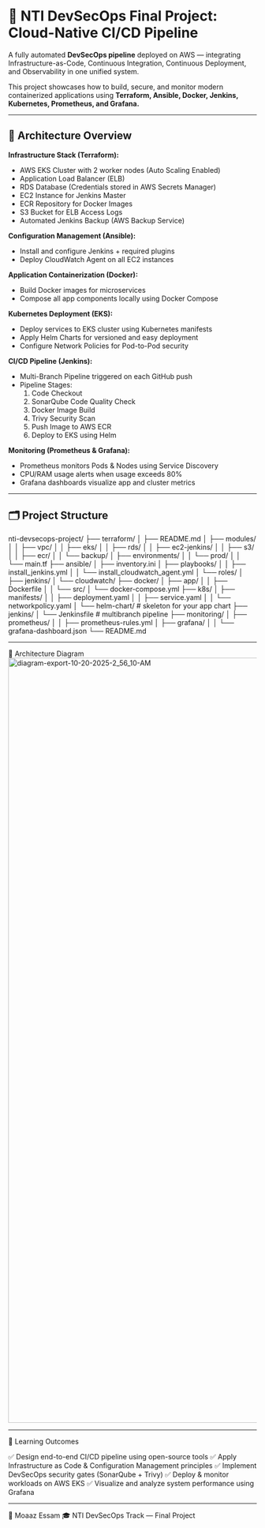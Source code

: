 # 🚀 NTI DevSecOps Final Project: Cloud-Native CI/CD Pipeline

A fully automated **DevSecOps pipeline** deployed on AWS — integrating Infrastructure-as-Code, Continuous Integration, Continuous Deployment, and Observability in one unified system.

This project showcases how to build, secure, and monitor modern containerized applications using **Terraform, Ansible, Docker, Jenkins, Kubernetes, Prometheus, and Grafana.**

------------------------------------------------------------

## 🧱 Architecture Overview

**Infrastructure Stack (Terraform):**
- AWS EKS Cluster with 2 worker nodes (Auto Scaling Enabled)
- Application Load Balancer (ELB)
- RDS Database (Credentials stored in AWS Secrets Manager)
- EC2 Instance for Jenkins Master
- ECR Repository for Docker Images
- S3 Bucket for ELB Access Logs
- Automated Jenkins Backup (AWS Backup Service)

**Configuration Management (Ansible):**
- Install and configure Jenkins + required plugins  
- Deploy CloudWatch Agent on all EC2 instances

**Application Containerization (Docker):**
- Build Docker images for microservices  
- Compose all app components locally using Docker Compose

**Kubernetes Deployment (EKS):**
- Deploy services to EKS cluster using Kubernetes manifests  
- Apply Helm Charts for versioned and easy deployment  
- Configure Network Policies for Pod-to-Pod security

**CI/CD Pipeline (Jenkins):**
- Multi-Branch Pipeline triggered on each GitHub push  
- Pipeline Stages:
  1. Code Checkout  
  2. SonarQube Code Quality Check  
  3. Docker Image Build  
  4. Trivy Security Scan  
  5. Push Image to AWS ECR  
  6. Deploy to EKS using Helm

**Monitoring (Prometheus & Grafana):**
- Prometheus monitors Pods & Nodes using Service Discovery  
- CPU/RAM usage alerts when usage exceeds 80%  
- Grafana dashboards visualize app and cluster metrics

--------------------------------------------------

## 🗂️ Project Structure
nti-devsecops-project/
├── terraform/
│   ├── README.md
│   ├── modules/
│   │   ├── vpc/
│   │   ├── eks/
│   │   ├── rds/
│   │   ├── ec2-jenkins/
│   │   ├── s3/
│   │   ├── ecr/
│   │   └── backup/
│   ├── environments/
│   │   └── prod/
│   │       └── main.tf
├── ansible/
│   ├── inventory.ini
│   ├── playbooks/
│   │   ├── install_jenkins.yml
│   │   └── install_cloudwatch_agent.yml
│   └── roles/
│       ├── jenkins/
│       └── cloudwatch/
├── docker/
│   ├── app/
│   │   ├── Dockerfile
│   │   └── src/
│   └── docker-compose.yml
├── k8s/
│   ├── manifests/
│   │   ├── deployment.yaml
│   │   ├── service.yaml
│   │   └── networkpolicy.yaml
│   └── helm-chart/   # skeleton for your app chart
├── jenkins/
│   └── Jenkinsfile   # multibranch pipeline
├── monitoring/
│   ├── prometheus/
│   │   ├── prometheus-rules.yml
│   ├── grafana/
│   │   └── grafana-dashboard.json
└── README.md


-----------------------------------------------------

📸 Architecture Diagram
<img width="2458" height="1551" alt="diagram-export-10-20-2025-2_56_10-AM" src="https://github.com/user-attachments/assets/7f56c164-f300-4c1c-9f25-c149044ca0d0" />

-------------------------------------------------

🧠 Learning Outcomes

✅ Design end-to-end CI/CD pipeline using open-source tools
✅ Apply Infrastructure as Code & Configuration Management principles
✅ Implement DevSecOps security gates (SonarQube + Trivy)
✅ Deploy & monitor workloads on AWS EKS
✅ Visualize and analyze system performance using Grafana

------------------------------------------------
👤 Moaaz Essam
🎓 NTI DevSecOps Track — Final Project







